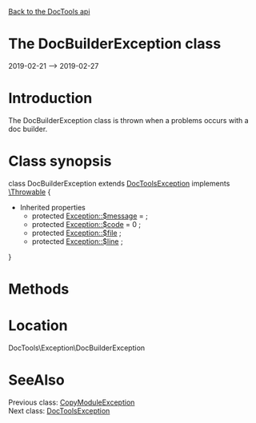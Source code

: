 [Back to the DocTools api](https://github.com/lingtalfi/DocTools/blob/master/doc/api/DocTools.md)



The DocBuilderException class
================
2019-02-21 --> 2019-02-27






Introduction
============

The DocBuilderException class is thrown when a problems occurs with a doc builder.



Class synopsis
==============


class <span class="pl-k">DocBuilderException</span> extends [DocToolsException](https://github.com/lingtalfi/DocTools/blob/master/doc/api/DocTools/Exception/DocToolsException.md) implements [\Throwable](http://php.net/manual/en/class.throwable.php) {

- Inherited properties
    - protected  [Exception::$message](#property-message) =  ;
    - protected  [Exception::$code](#property-code) = 0 ;
    - protected  [Exception::$file](#property-file) ;
    - protected  [Exception::$line](#property-line) ;

}






Methods
==============






Location
=============
DocTools\Exception\DocBuilderException


SeeAlso
==============
Previous class: [CopyModuleException](https://github.com/lingtalfi/DocTools/blob/master/doc/api/DocTools/Exception/CopyModuleException.md)<br>Next class: [DocToolsException](https://github.com/lingtalfi/DocTools/blob/master/doc/api/DocTools/Exception/DocToolsException.md)<br>
